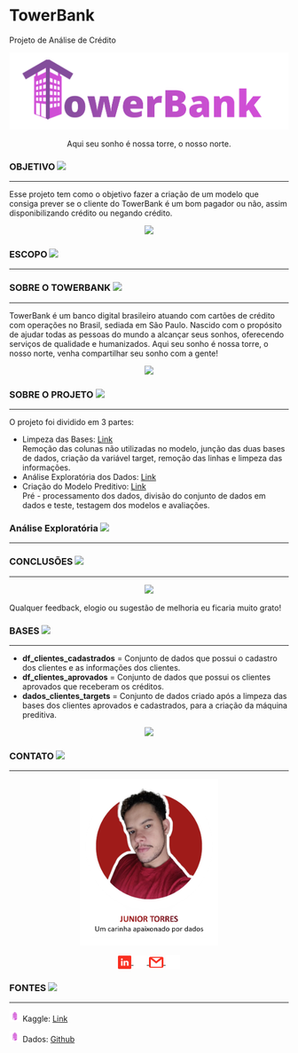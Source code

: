 # TowerBank
Projeto de Análise de Crédito

<p align= "center">
<img src="https://github.com/JuniorTorresMTJ/TowerBank/blob/main/img/TowerBankLog.png" min-width="300px" max-width="200px" width="750px" > 
</p>
<p align= "center">
Aqui seu sonho é nossa torre, o nosso norte.
</p>
 




### **OBJETIVO** <img width="15px" src="https://media2.giphy.com/media/d2c0m4RnbF4YN8fq6x/giphy.gif" /> 
***
Esse projeto tem como o objetivo fazer a criação de um modelo que consiga prever se o cliente do TowerBank é um bom pagador ou não, assim disponibilizando crédito ou negando crédito.

<p align= "center">
<img src="https://media0.giphy.com/media/pslSqGS8kv2Duh6gE1/giphy.gif" min-width="300px" max-width="200px" width="200px" >
</p>

### **ESCOPO** <img width="15px" src="https://media2.giphy.com/media/d2c0m4RnbF4YN8fq6x/giphy.gif" /> 
***
 
 ### **SOBRE O TOWERBANK** <img width="15px" src="https://media2.giphy.com/media/d2c0m4RnbF4YN8fq6x/giphy.gif" />  
***
TowerBank é um banco digital brasileiro atuando com cartões de crédito com operações no Brasil, sediada em São Paulo. Nascido com o propósito de ajudar todas as pessoas do mundo a alcançar seus sonhos, oferecendo serviços de qualidade e humanizados.
Aqui seu sonho é nossa torre, o nosso norte, venha compartilhar seu sonho com a gente!

<p align= "center">
<img src="https://media2.giphy.com/media/SlxcbR9kz2cnBiH8JK/giphy.gif" min-width="300px" max-width="200px" width="200px" >
</p>

 ### **SOBRE O PROJETO** <img width="15px" src="https://media2.giphy.com/media/d2c0m4RnbF4YN8fq6x/giphy.gif" />  
***
O projeto foi dividido em 3 partes: 

- Limpeza das Bases: [Link](https://github.com/JuniorTorresMTJ/TowerBank/blob/main/notebooks/TowerBank_Limpeza.ipynb)
  <br>Remoção das colunas não utilizadas no modelo, junção das duas bases de dados, criação da variável target, remoção das linhas e limpeza das informações.
- Análise Exploratória dos Dados: [Link]()
  <br>
- Criação do Modelo Preditivo: [Link](https://github.com/JuniorTorresMTJ/TowerBank/blob/main/notebooks/TowerBank_ML.ipynb)
  <br> Pré - processamento dos dados, divisão do conjunto de dados em dados e teste, testagem dos modelos e avaliações. 

### **Análise Exploratória** <img width="15px" src="https://media2.giphy.com/media/d2c0m4RnbF4YN8fq6x/giphy.gif" /> 
***
  

### **CONCLUSÕES** <img width="15px" src="https://media2.giphy.com/media/d2c0m4RnbF4YN8fq6x/giphy.gif" /> 
***
<!---

Após toda a análise dos dados, podemos concluir que no ***começo*** houve um ***grande aumento*** nos casos ***HIV/AIDS***, mas desde meados de ***2013*** esse número de casos vem ***diminuindo graças*** a ***disponibilização do tratamento para todos***, vimos também que em ***2019*** o único estado brasileiro com ***mais casos*** em pessoas ***homossexuais*** do que em ***heterossexuais*** foi no ***Distrito Federal*** e em todos os anos desde 1990 os heteros são os que mais adquirem o diagnóstico de soropositivo, ***desconsideranto a proporção entre a popopulação hetero e a população homossexual***, apenas em valor absoluto. <br><br>
Antes, os ***brancos*** eram o que mais contraiam o ***HIV/AIDS***, mas depois de ***2013*** esse cenário mudou, os ***pardos*** começaram a ter mais ***novos casos novos***. Outra mudança foi de mais casos em pessoas com o ***ensino médio completo***, antes tinham mais casos em ***ensino fundamental incompleto***, mostrando que a ***conscientização*** nas escolas não está o suficiente, precisamos de mais campanhas, palestras e ensinamentos nas escolas brasileiras. <br><br>
Os homens sempre foram as maiores vítimas do ***HIV***, pois desde ***1980*** sempre foi o sexo que teve mais casos.  <br><br>
Já analisando os dados pela faixa etária, vemos que o grande número de casos está entre ***20-49 anos***, é a fase da vida que a vida sexual se inicia e perdura por muito tempo ativa, onde se arriscam mais e ***não usam preservativos***. <br><br>
 Algo positivo de apontar é que temos menos mortes no tratamento do ***HIV/AIDS***, pois em ***2008*** tinhamos ***4381 mortes*** e já em ***2019 tivemos 3058 mortes***, uma diminuição em ***30%***, já os gastos com o tratamento de ***HIV/AIDS***, em 2008 para 2009 teve um grande aumento, mas nos últimos anos os ***gastos se manteve praticamente estáveis***, pois as pessoas soropositivas sempre terão o diagnóstico, pois ainda não temos a cura. <br><br>
Portanto, graças ao ***SUS*** podemos ver que a os casos de ***HIV/AIDS*** vem ***diminuindo muito***, pois é um privilégio todos terem o direito ao ***tratamento e coquetéis*** de graça, fora outros ***tratamentos caros, vacinas, remédios, consultas etc***, pois pessoas de ***baixa renda*** não conseguiriam pagar por esses benefícios ou contratar um convênio. Então, só podemos agradecer e dizer:  **Viva ao SUS!**
-->

<p align= "center">
<img src="https://media2.giphy.com/media/QfiqHdfwglCcwJtlqb/giphy.gif" min-width="300px" max-width="200px" width="200px" >
</p>




<p align= "left">
Qualquer feedback, elogio ou sugestão de melhoria eu ficaria muito grato!
</p>


### **BASES** <img width="15px" src="https://media2.giphy.com/media/d2c0m4RnbF4YN8fq6x/giphy.gif" /> 
***

* **df_clientes_cadastrados** = Conjunto de dados que possui o cadastro dos clientes e as informações dos clientes.<BR>
* **df_clientes_aprovados** = Conjunto de dados que possui os clientes aprovados que receberam os créditos.<BR>
* **dados_clientes_targets** = Conjunto de dados criado após a limpeza das bases dos clientes aprovados e cadastrados, para a criação da máquina preditiva.<BR>

 <p align= "center">
<img src="https://media3.giphy.com/media/26xBvE6JDLgzKEZCo/giphy.gif" min-width="300px" max-width="200px" width="200px" >
</p>
 

### **CONTATO** <img width="15px" src="https://media2.giphy.com/media/d2c0m4RnbF4YN8fq6x/giphy.gif" /> 
***


<p align="center"> <a  href="https://www.linkedin.com/in/marivaldotorres/">
    <img alt="Junior Torres" width="250px"  src="https://github.com/JuniorTorresMTJ/Projeto_DeuPositivo/blob/main/image/Perfil.png" />
  </a>
 </p>

 <p align="center">
<a  href="https://www.linkedin.com/in/marivaldotorres/">
    <img align="center"alt="Junior Torres | Linkedin" width="24px" src="https://github.com/JuniorTorresMTJ/Projeto_DeuPositivo/blob/main/image/linkedin.png" />
  </a>

  <a href="https://www.instagram.com/juniortorres.py/">
    <img align="center" alt="Junior Torres | Instagram" width="24px" src="https://github.com/JuniorTorresMTJ/Projeto_DeuPositivo/blob/main/image/instagram.png" />
  </a>
  <a href="mailto:juniortorres.mtj@gmail.com">
    <img align="center" alt="Junior Torres | Gmail" width="26px" src="https://github.com/JuniorTorresMTJ/Projeto_DeuPositivo/blob/main/image/gmail.png" />
  </a>
  <a href="https://github.com/JuniorTorresMTJ">
    <img align="center" alt="Junior Torres | Github" width="26px" src="https://github.com/JuniorTorresMTJ/Projeto_DeuPositivo/blob/main/image/github.svg" />
  </a>
 </p>


### **FONTES** <img width="15px" src="https://media2.giphy.com/media/d2c0m4RnbF4YN8fq6x/giphy.gif" /> 
***

 <img width="20px" src="https://github.com/JuniorTorresMTJ/TowerBank/blob/main/img/tower-block.png" /> Kaggle: [Link](https://www.kaggle.com/rikdifos/credit-card-approval-prediction)

<img width="20px" src="https://github.com/JuniorTorresMTJ/TowerBank/blob/main/img/tower-block.png" /> Dados: [Github](https://github.com/JuniorTorresMTJ/TowerBank/tree/main/dados)
 

